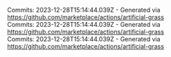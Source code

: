 Commits: 2023-12-28T15:14:44.039Z - Generated via https://github.com/marketplace/actions/artificial-grass
<br>
Commits: 2023-12-28T15:14:44.039Z - Generated via https://github.com/marketplace/actions/artificial-grass
<br>
Commits: 2023-12-28T15:14:44.039Z - Generated via https://github.com/marketplace/actions/artificial-grass
<br>

